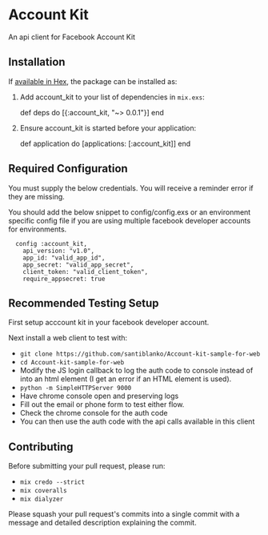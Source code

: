 # Account Kit

An api client for Facebook Account Kit

## Installation

If [available in Hex](https://hex.pm/docs/publish), the package can be installed as:

  1. Add account_kit to your list of dependencies in `mix.exs`:

        def deps do
          [{:account_kit, "~> 0.0.1"}]
        end

  2. Ensure account_kit is started before your application:

        def application do
          [applications: [:account_kit]]
        end

## Required Configuration
You must supply the below credentials. You will receive a reminder error if they are missing.

You should add the below snippet to config/config.exs or an environment specific config file
if you are using multiple facebook developer accounts for environments.

      config :account_kit,
        api_version: "v1.0",
        app_id: "valid_app_id",
        app_secret: "valid_app_secret",
        client_token: "valid_client_token",
        require_appsecret: true


## Recommended Testing Setup
First setup acccount kit in your facebook developer account.

Next install a web client to test with:
* `git clone https://github.com/santiblanko/Account-kit-sample-for-web`
* `cd Account-kit-sample-for-web`
* Modify the JS login callback to log the auth code to console instead of into an html element (I get an error if an HTML element is used).
* `python -m SimpleHTTPServer 9000`
* Have chrome console open and preserving logs
* Fill out the email or phone form to test either flow.
* Check the chrome console for the auth code
* You can then use the auth code with the api calls available in this client


## Contributing
Before submitting your pull request, please run:
  * `mix credo --strict`
  * `mix coveralls`
  * `mix dialyzer`

Please squash your pull request's commits into a single commit with a message and
detailed description explaining the commit.
